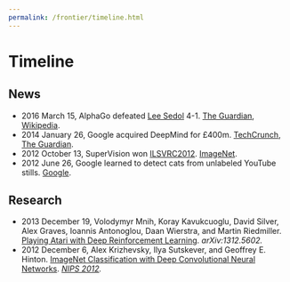 ```yaml
---
permalink: /frontier/timeline.html
---
```

# Timeline

## News

* 2016 March 15, AlphaGo defeated [Lee Sedol](https://en.wikipedia.org/wiki/Lee_Sedol) 4-1. [The Guardian](https://www.theguardian.com/technology/2016/mar/15/googles-alphago-seals-4-1-victory-over-grandmaster-lee-sedol), [Wikipedia](https://en.wikipedia.org/wiki/AlphaGo_versus_Lee_Sedol).
* 2014 January 26, Google acquired DeepMind for £400m. [TechCrunch](https://techcrunch.com/2014/01/26/google-deepmind/), [The Guardian](https://www.theguardian.com/technology/2014/jan/27/google-acquires-uk-artificial-intelligence-startup-deepmind).
* 2012 October 13, SuperVision won [ILSVRC2012](http://www.image-net.org/challenges/LSVRC/2012/). [ImageNet](http://image-net.org/challenges/LSVRC/2012/results.html).
* 2012 June 26, Google learned to detect cats from unlabeled YouTube stills. [Google](https://googleblog.blogspot.com/2012/06/using-large-scale-brain-simulations-for.html).

## Research

* 2013 December 19, Volodymyr Mnih, Koray Kavukcuoglu, David Silver, Alex Graves, Ioannis Antonoglou, Daan Wierstra, and Martin Riedmiller. [Playing Atari with Deep Reinforcement Learning](https://arxiv.org/abs/1312.5602). *arXiv:1312.5602.*
* 2012 December 6, Alex Krizhevsky, Ilya Sutskever, and Geoffrey E. Hinton. [ImageNet Classification with Deep Convolutional Neural Networks](http://papers.nips.cc/paper/4824-imagenet-classification-with-deep-convolutional-neural-networks). *[NIPS 2012](https://nips.cc/Conferences/2012/Schedule?type=Poster).*
